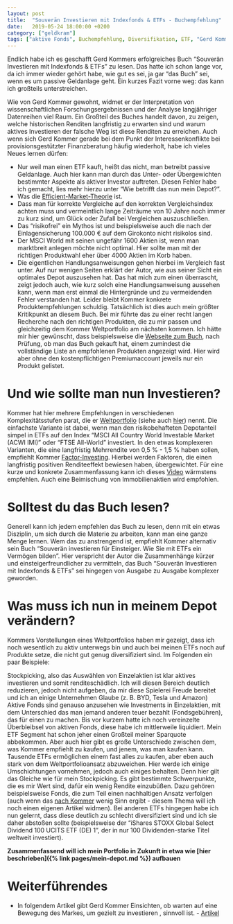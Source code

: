 ```yaml
---
layout: post
title:  "Souverän Investieren mit Indexfonds & ETFs - Buchempfehlung"
date:   2019-05-24 18:00:00 +0200
category: ["geldkram"]
tags: ["aktive Fonds", Buchempfehlung, Diversifikation, ETF, "Gerd Kommer", Investmentfehler, Weltportfolio]
---
```


Endlich habe ich es geschafft Gerd Kommers erfolgreiches Buch “Souverän Investieren mit Indexfonds & ETFs” zu lesen. Das hatte ich schon lange vor, da ich immer wieder gehört habe, wie gut es sei, ja gar “das Buch” sei, wenn es um passive Geldanlage geht. Ein kurzes Fazit vorne weg: das kann ich großteils unterstreichen.

Wie von Gerd Kommer gewohnt, widmet er der Interpretation von wissenschaftlichen Forschungsergebnissen und der Analyse langjähriger Datenreihen viel Raum. Ein Großteil des Buches handelt davon, zu zeigen, welche historischen Renditen langfristig zu erwarten sind und warum aktives Investieren der falsche Weg ist diese Renditen zu erreichen. Auch wenn sich Gerd Kommer gerade bei dem Punkt der Interessenkonflikte bei provisionsgestützter Finanzberatung häufig wiederholt, habe ich vieles Neues lernen dürfen:

* Nur weil man einen ETF kauft, heißt das nicht, man betreibt passive Geldanlage. Auch hier kann man durch das Unter- oder Übergewichten bestimmter Aspekte als aktiver Investor auftreten. Diesen Fehler habe ich gemacht, lies mehr hierzu unter “Wie betrifft das nun mein Depot?”.
* Was die [Efficient-Market-Theorie](https://de.wikipedia.org/wiki/Markteffizienzhypothese) ist. 
* Dass man für korrekte Vergleiche auf den korrekten Vergleichsindex achten muss und vermeintlich lange Zeiträume von 10 Jahre noch immer zu kurz sind, um Glück oder Zufall bei Vergleichen auszuschließen.
* Das “risikofrei” ein Mythos ist und beispielsweise auch die nach der Einlagensicherung 100.000 € auf dem Girokonto nicht risikolos sind.
* Der MSCI World mit seinen ungefähr 1600 Aktien ist, wenn man marktbreit anlegen möchte nicht optimal. Hier sollte man mit der richtigen Produktwahl eher über 4000 Aktien im Korb haben.
* Die eigentlichen Handlungsanweisungen gehen hierbei im Vergleich fast unter. Auf nur wenigen Seiten erklärt der
 Autor, wie aus seiner Sicht ein optimales Depot auszusehen hat. Das hat mich zum einen überrascht, zeigt jedoch auch, wie kurz solch eine Handlungsanweisung aussehen kann, wenn man erst einmal die Hintergründe und zu vermeidenden Fehler verstanden hat. Leider bleibt Kommer konkrete Produktempfehlungen schuldig. Tatsächlich ist dies auch mein größter Kritikpunkt an diesem Buch. Bei mir führte das zu einer recht langen Recherche nach den richtigen Produkten, die zu mir passen und gleichzeitig dem Kommer Weltportfolio am nächsten kommen. Ich hätte mir hier gewünscht, dass beispielsweise die [Webseite zum Buch](https://weltportfolio.net/), nach Prüfung, ob man das Buch gekauft hat, einem zumindest die vollständige Liste an empfohlenen Produkten angezeigt wird. Hier wird aber ohne den kostenpflichtigen Premiumaccount jeweils nur ein Produkt gelistet.

# Und wie sollte man nun Investieren?

Kommer hat hier mehrere Empfehlungen in verschiedenen Komplexitätsstufen parat, die er [Weltportfolio](https://weltportfolio.net/views/weltportfolio.xhtml) (siehe auch [hier](https://de.extraetf.com/wissen/kommer-weltportfolios-2018)) nennt. Die einfachste Variante ist dabei, wenn man den risikobehafteten Depotanteil simpel in ETFs auf den Index “MSCI All Country World Investable Market (ACWI IMI)” oder “FTSE All-World” investiert.
In den etwas komplexeren Varianten, die eine langfristig Mehrrendite von 0,5 % - 1,5 % haben sollen, empfiehlt Kommer [Factor-Investing](https://www.gerd-kommer-invest.de/factor-investing-die-basics/). Hierbei werden Faktoren, die einen langfristig positiven Renditeeffekt bewiesen haben, übergewichtet. Für eine kurze und konkrete Zusammenfassung kann ich dieses [Video](https://www.youtube.com/watch?v=rKBeWnTKtJ4) wärmstens empfehlen. Auch eine Beimischung von Immobilienaktien wird empfohlen.

# Solltest du das Buch lesen?

Generell kann ich jedem empfehlen das Buch zu lesen, denn mit ein etwas Disziplin, um sich durch die Materie zu arbeiten, kann man eine ganze Menge lernen. Wem das zu anstrengend ist, empfiehlt Kommer alternativ sein Buch “Souverän investieren für Einsteiger. Wie Sie mit ETFs ein Vermögen bilden”. Hier verspricht der Autor die Zusammenhänge kürzer und einsteigerfreundlicher zu vermitteln, das Buch “Souverän Investieren mit Indexfonds & ETFs” sei hingegen von Ausgabe zu Ausgabe komplexer geworden.

# Was muss ich nun in meinem Depot verändern?

Kommers Vorstellungen eines Weltportfolios haben mir gezeigt, dass ich  noch wesentlich zu aktiv unterwegs bin und auch bei meinen ETFs noch auf Produkte setze, die nicht gut genug diversifiziert sind. Im Folgenden ein paar Beispiele:

Stockpicking, also das Auswählen von Einzelaktien ist klar aktives investieren und somit renditeschädlich. Ich will diesen Bereich deutlich reduzieren, jedoch nicht aufgeben, da mir diese Spielerei Freude bereitet und ich an einige Unternehmen Glaube (z. B. BYD, Tesla und Amazon)
Aktive Fonds sind genauso anzusehen wie Investments in Einzelaktien, mit dem Unterschied das man jemand anderen teuer bezahlt (Fondsgebühren), das für einen zu machen. Bis vor kurzem hatte ich noch vereinzelte Überbleibsel von aktiven Fonds, diese habe ich mittlerweile liquidiert.
Mein ETF Segment hat schon jeher einen Großteil meiner Sparquote abbekommen. Aber auch hier gibt es große Unterschiede zwischen dem, was Kommer empfiehlt zu kaufen, und jenem, was man kaufen kann. Tausende ETFs ermöglichen einem fast alles zu kaufen, aber eben auch stark von dem Weltportfolioansatz abzuweichen. Hier werde ich einige Umschichtungen vornehmen, jedoch auch einiges behalten. Denn hier gilt das Gleiche wie für mein Stockpicking. Es gibt bestimmte Schwerpunkte, die es mir Wert sind, dafür ein wenig Rendite einzubüßen. Dazu gehören beispielsweise Fonds, die zum Teil einen nachhaltigen Ansatz verfolgen (auch wenn das [nach Kommer](https://www.gerd-kommer-invest.de/sozial-verantwortlich-investieren-macht-das-sinn/) wenig Sinn ergibt - diesem Thema will ich noch einen eigenen Artikel widmen). Bei anderen ETFs hingegen habe ich nun gelernt, dass diese deutlich zu schlecht diversifiziert sind und ich sie daher abstoßen sollte (beispielsweise der “iShares STOXX Global Select Dividend 100 UCITS ETF (DE) 1”, der in nur 100 Dividenden-starke Titel weltweit investiert).


**Zusammenfassend will ich mein Portfolio in Zukunft in etwa wie [hier beschrieben]({% link pages/mein-depot.md %}) aufbauen**


# Weiterführendes

* In folgendem Artikel gibt Gerd Kommer Einsichten, ob warten auf eine Bewegung des Markes, um gezielt zu investieren
, sinnvoll ist. - [Artikel](https://www.gerd-kommer-invest.de/timing-des-markteinstiegs/)